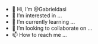 - 👋 Hi, I’m @Gabrieldasi
- 👀 I’m interested in ...
- 🌱 I’m currently learning ...
- 💞️ I’m looking to collaborate on ...
- 📫 How to reach me ...

<!---
Gabrieldasi/Gabrieldasi is a ✨ special ✨ repository because its `README.md` (this file) appears on your GitHub profile.
You can click the Preview link to take a look at your changes.
--->
